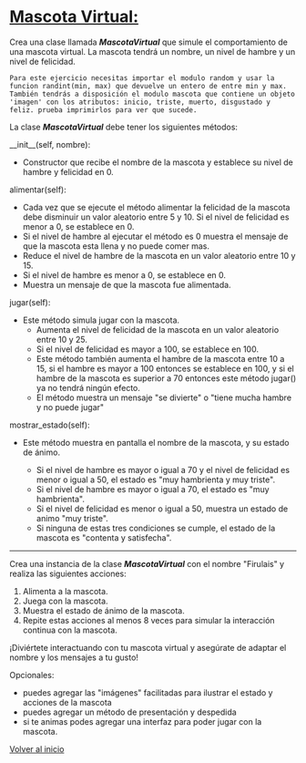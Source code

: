 # [Mascota Virtual:](/Mascota/)

Crea una clase llamada **_MascotaVirtual_** que simule el comportamiento de una mascota virtual. La mascota tendrá un nombre, un nivel de hambre y un nivel de felicidad.

`Para este ejercicio necesitas importar el modulo random y usar la funcion randint(min, max) que devuelve un entero de entre min y max.
También tendrás a disposición el modulo mascota que contiene un objeto 'imagen' con los atributos: inicio, triste, muerto, disgustado y feliz. prueba imprimirlos para ver que sucede.`

La clase **_MascotaVirtual_** debe tener los siguientes métodos:

\_\_init\_\_(self, nombre):

- Constructor que recibe el nombre de la mascota
  y establece su nivel de hambre y felicidad en 0.

alimentar(self):

- Cada vez que se ejecute el método alimentar la felicidad de la mascota debe disminuir un valor aleatorio entre 5 y 10. Si el nivel de felicidad es menor a 0, se establece en 0.
- Si el nivel de hambre al ejecutar el método es 0 muestra el mensaje de que la mascota esta llena y no puede comer mas.
- Reduce el nivel de hambre de la mascota en un valor aleatorio entre 10 y 15.
- Si el nivel de hambre es menor a 0, se establece en 0.
- Muestra un mensaje de que la mascota fue alimentada.

jugar(self):

- Este método simula jugar con la mascota.
  - Aumenta el nivel de felicidad de la mascota en un valor aleatorio entre 10 y 25.
  - Si el nivel de felicidad es mayor a 100, se establece en 100.
  - Este método también aumenta el hambre de la mascota entre 10 a 15, si el hambre es mayor a 100 entonces se establece en 100, y si el hambre de la mascota es superior a 70 entonces este método jugar() ya no tendrá ningún efecto.
  - El método muestra un mensaje "se divierte" o "tiene mucha hambre y no puede jugar"

mostrar_estado(self):

- Este método muestra en pantalla el nombre de la mascota, y su estado de ánimo.

  - Si el nivel de hambre es mayor o igual a 70 y el nivel de felicidad es menor o igual a 50, el estado es "muy hambrienta y muy triste".
  - Si el nivel de hambre es mayor o igual a 70, el estado es "muy hambrienta".
  - Si el nivel de felicidad es menor o igual a 50, muestra un estado de animo "muy triste".
  - Si ninguna de estas tres condiciones se cumple, el estado de la mascota es "contenta y satisfecha".

---

Crea una instancia de la clase **_MascotaVirtual_** con el
nombre "Firulais" y realiza las siguientes acciones:

1. Alimenta a la mascota.
2. Juega con la mascota.
3. Muestra el estado de ánimo de la mascota.
4. Repite estas acciones al menos 8 veces para simular la interacción continua con la mascota.

¡Diviértete interactuando con tu mascota virtual y asegúrate de adaptar el nombre y los mensajes a tu gusto!

Opcionales:

- puedes agregar las "imágenes" facilitadas para ilustrar el estado y acciones de la mascota
- puedes agregar un método de presentación y despedida
- si te animas podes agregar una interfaz para poder jugar con la mascota.

[Volver al inicio](/readme.md)
